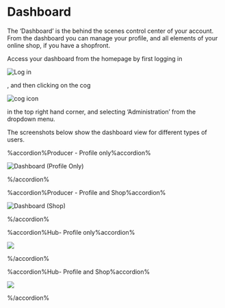 # Dashboard

The ‘Dashboard’ is the behind the scenes control center of your account. From the dashboard you can manage your profile, and all elements of your online shop, if you have a shopfront.

Access your dashboard from the homepage by first logging in 

![Log in](https://openfoodnetwork.org/wp-content/uploads/2015/05/Log-In.png)

, and then clicking on the cog

![cog icon](https://openfoodnetwork.org/wp-content/uploads/2015/05/Cog.png)

 in the top right hand corner, and selecting ‘Administration’ from the dropdown menu.

The screenshots below show the dashboard view for different types of users.

%accordion%Producer - Profile only%accordion%

![Dashboard \(Profile Only\)](https://openfoodnetwork.org/wp-content/uploads/2015/05/Dashboard-Profile-Only.png)

%/accordion%

%accordion%Producer - Profile and Shop%accordion%

![Dashboard \(Shop\)](https://openfoodnetwork.org/wp-content/uploads/2015/05/Dashboard-Shop.png)

%/accordion%

%accordion%Hub- Profile only%accordion%

![](https://openfoodnetwork.org/wp-content/uploads/2015/05/Hub-dashboard-profile-only.png)

%/accordion%

%accordion%Hub- Profile and Shop%accordion%

![](https://openfoodnetwork.org/wp-content/uploads/2015/05/Hub-dashboard-shopfront.png)

%/accordion%

